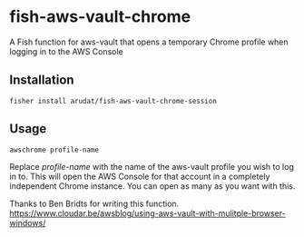 # fish-aws-vault-chrome
A Fish function for aws-vault that opens a temporary Chrome profile when logging in to the AWS Console 

## Installation
`fisher install arudat/fish-aws-vault-chrome-session`

## Usage
`awschrome profile-name`

Replace _profile-name_ with the name of the aws-vault profile you wish to log in to. This will open the AWS Console for that account in a completely independent Chrome instance. You can open as many as you want with this.

Thanks to Ben Bridts for writing this function. https://www.cloudar.be/awsblog/using-aws-vault-with-mulitple-browser-windows/
